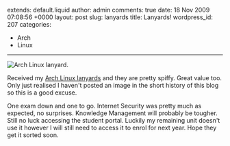extends: default.liquid
author: admin
comments: true
date: 18 Nov 2009 07:08:56 +0000
layout: post
slug: lanyards
title: Lanyards!
wordpress_id: 207
categories:
- Arch
- Linux
---

![Arch Linux lanyard.](/images/lanyard.jpg)

Received my [Arch Linux
lanyards](http://bbs.archlinux.org/viewtopic.php?id=82360) and they are pretty
spiffy. Great value too. Only just realised I haven't posted an image in the
short history of this blog so this is a good excuse.

One exam down and one to go. Internet Security was pretty much as expected, no
surprises. Knowledge Management will probably be tougher. Still no luck
accessing the student portal. Luckily my remaining unit doesn't use it however I
will still need to access it to enrol for next year. Hope they get it sorted
soon.

